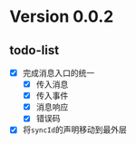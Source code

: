 # Version 0.0.2
## todo-list
- [x] 完成消息入口的统一
  - [x] 传入消息
  - [x] 传入事件
  - [x] 消息响应
  - [x] 错误码
- [x] 将`syncId`的声明移动到最外层